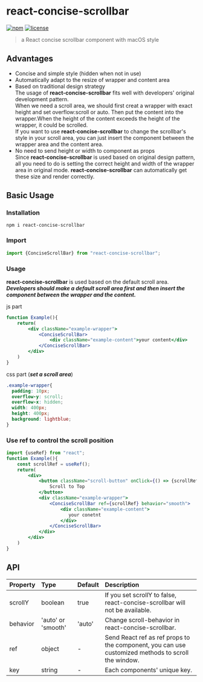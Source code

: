 # react-concise-scrollbar
[![npm](https://img.shields.io/badge/npm-v0.1.0-orange)](https://www.npmjs.com/package/react-concise-scrollbar)
[![license](https://img.shields.io/badge/license-MIT-blue)](https://github.com/Swelldg/react-concise-scrollbar/blob/master/license)
> a React concise scrollbar component with macOS style  

## Advantages
- Concise and simple style (hidden when not in use)
- Automatically adapt to the resize of wrapper and content area
- Based on traditional design strategy  
    The usage of **react-concise-scrollbar** fits well with developers' original development pattern.  
    When we need a scroll area, we should first creat a wrapper with exact height and set overflow:scroll or auto.
    Then put the content into the wrapper.When the height of the content exceeds the height of the wrapper, it could be scrolled.  
    If you want to use **react-concise-scrollbar** to change the scrollbar's style in your scroll area, you can just insert the component between the wrapper area and the content area.
- No need to send height or width to component as props  
    Since **react-concise-scrollbar** is used based on original design pattern, all you need to do is setting the correct height and width of the wrapper area in original mode.
    **react-concise-scrollbar** can automatically get these size and render correctly.
## Basic Usage
### Installation
```
npm i react-concise-scrollbar
```
### Import
```jsx
import {ConciseScrollBar} from "react-concise-scrollbar";
```
### Usage
**react-concise-scrollbar** is used based on the default scroll area.  
***Developers should make a default scroll area first and then insert the component between the wrapper and the content.***

js part
```jsx
function Example(){
    return(
        <div className="example-wrapper">
            <ConciseScrollBar>
                <div className="example-content">your content</div>
            </ConciseScrollBar>
        </div>
    )
}
```
css part (***set a scroll area***)
```scss
.example-wrapper{
  padding: 10px;
  overflow-y: scroll;
  overflow-x: hidden;   
  width: 400px;
  height: 400px;       
  background: lightblue;
}
```
### Use ref to control the scroll position
```jsx
import {useRef} from "react";
function Example(){
    const scrollRef = useRef();
    return(
        <div>
            <button className="scroll-button" onClick={() => {scrollRef.current.scrollTo(0,0)}}>
                Scroll to Top
            </button>
            <div className="example-wrapper">
                <ConciseScrollBar ref={scrollRef} behavior="smooth">
                    <div className="example-content">
                       your conetnt
                    </div>
                </ConciseScrollBar>
            </div>
        </div>
    )
}
```
## API
| Property | Type | Default | Description |
| :--- | :--- | :--- | :--- |
| scrollY  | boolean | true | If you set scrollY to false, react-concise-scrollbar will not be available. |
| behavior | 'auto' or 'smooth' | 'auto' | Change scroll-behavior in react-concise-scrollbar. |
| ref      | object | - | Send React ref as ref props to the component, you can use customized methods to scroll the window. |
| key      | string | - | Each components' unique key. |


